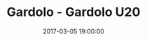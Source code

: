 ---
title: Gardolo - Gardolo U20
date: 2017-03-05 19:00:00
squadra-a: Bc Gardolo U20
punteggio-a: 62
squadra-b: Bc Gardolo
punteggio-b: 55
partite/squadra: promozione-16-17
luogo: Centro Sportivo Trento Nord
categoria: promozione
---